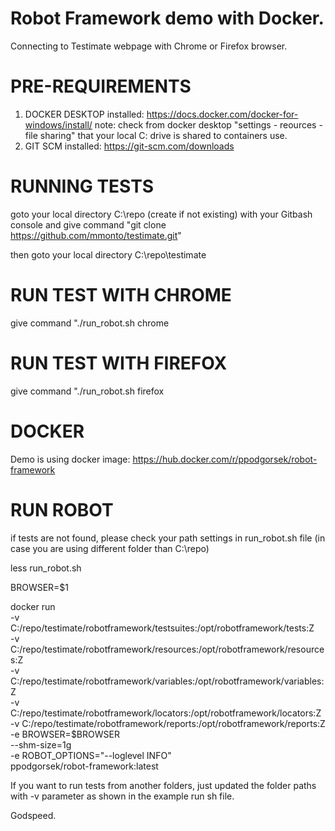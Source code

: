 # Robot Framework demo with Docker.
Connecting to Testimate webpage with Chrome or Firefox browser. 

# PRE-REQUIREMENTS
1. DOCKER DESKTOP installed: https://docs.docker.com/docker-for-windows/install/
    note: check from docker desktop "settings - reources - file sharing" that your local C: drive is shared to containers use.
2. GIT SCM installed: https://git-scm.com/downloads

# RUNNING TESTS
goto your local directory C:\repo (create if not existing) with your Gitbash console and
give command "git clone https://github.com/mmonto/testimate.git" 

then goto your local directory C:\repo\testimate

# RUN TEST WITH CHROME
give command "./run_robot.sh chrome

# RUN TEST WITH FIREFOX
give command "./run_robot.sh firefox

# DOCKER
Demo is using docker image:
https://hub.docker.com/r/ppodgorsek/robot-framework

# RUN ROBOT

if tests are not found, please check your path settings in run_robot.sh file (in case you are using 
different folder than C:\repo)

less run_robot.sh 

BROWSER=$1

docker run \
  -v C:/repo/testimate/robotframework/testsuites:/opt/robotframework/tests:Z \
	-v C:/repo/testimate/robotframework/resources:/opt/robotframework/resources:Z \
	-v C:/repo/testimate/robotframework/variables:/opt/robotframework/variables:Z \
	-v C:/repo/testimate/robotframework/locators:/opt/robotframework/locators:Z \
	-v C:/repo/testimate/robotframework/reports:/opt/robotframework/reports:Z \
    -e BROWSER=$BROWSER \
	--shm-size=1g \
	-e ROBOT_OPTIONS="--loglevel INFO" \
    ppodgorsek/robot-framework:latest

If you want to run tests from another folders, just updated the folder paths with -v parameter as shown in 
the example run sh file. 

Godspeed. 
